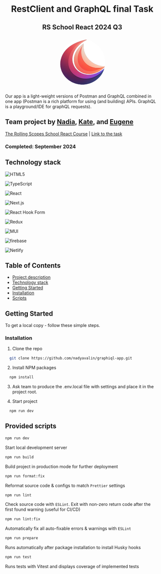 <h1 align="center"> RestClient and GraphQL final Task</h1>

<h2 align="center"> RS School React 2024 Q3</h2>

<p align="center">
  <img src='public/GQA-logo.png'alt="logo" width="150px" height="150px" style="border-radius: 50%; margin: 10px">
</p>

Our app is a light-weight versions of Postman and GraphQL combined in one app (Postman is a rich platform for using (and building) APIs. GraphQL is a playground/IDE for graphQL requests).

## Team project by [Nadia](https://github.com/nadyavalin), [Kate](https://github.com/ifbfirst), and [Eugene](https://github.com/LarryDavidd)

[The Rolling Scopes School React Course](https://rs.school/react/) | [Link to the task](https://github.com/rolling-scopes-school/tasks/blob/master/react/modules/tasks/final.md)

### Completed: September 2024

## Technology stack

![HTML5](https://img.shields.io/badge/html5-%23E34F26.svg?style=for-the-badge&logo=html5&logoColor=white)

![TypeScript](https://img.shields.io/badge/typescript-%23007ACC.svg?style=for-the-badge&logo=typescript&logoColor=white)

![React](https://img.shields.io/badge/react-%2320232a.svg?style=for-the-badge&logo=react&logoColor=%2361DAFB)

![Next.js](https://img.shields.io/badge/Next.js-%2320232a.svg?style=for-the-badge&logo=next.js&logoColor=%2361DAFB)

![React Hook Form](https://img.shields.io/badge/React%20Hook%20Form-%23EC5990.svg?style=for-the-badge&logo=reacthookform&logoColor=white)

![Redux](https://img.shields.io/badge/redux-%23593d88.svg?style=for-the-badge&logo=redux&logoColor=white)

![MUI](https://img.shields.io/badge/MUI-%230081CB.svg?style=for-the-badge&logo=mui&logoColor=white)

![firebase](https://img.shields.io/badge/firebase-ffca28?style=for-the-badge&logo=firebase&logoColor=black)

![Netlify](https://img.shields.io/badge/netlify-%23000000.svg?style=for-the-badge&logo=netlify&logoColor=#00C7B7)

<!-- TABLE OF CONTENTS -->

## Table of Contents

- [Project description](#rs-school-react-2024-q3)
- [Technology stack](#technology-stack)
- [Getting Started](#getting-started)
- [Installation](#installation)
- [Scripts](#provided-scripts)

<!-- GETTING STARTED -->

## Getting Started

To get a local copy - follow these simple steps.

### Installation

1. Clone the repo

```sh
  git clone https://github.com/nadyavalin/graphiql-app.git
```

2. Install NPM packages

```sh
  npm install
```

3. Ask team to produce the .env.local file with settings and place it in the project root.

4. Start project

```sh
  npm run dev
```

<!-- SCRIPTS -->

## Provided scripts

```sh
npm run dev
```

Start local development server

```sh
npm run build
```

Build project in production mode for further deployment

```sh
npm run format:fix
```

Reformat source code & configs to match `Prettier` settings

```sh
npm run lint
```

Check source code with `ESLint`. Exit with non-zero return code after the first found warning (useful for CI/CD)

```sh
npm run lint:fix
```

Automatically fix all auto-fixable errors & warnings with `ESLint`

```sh
npm run prepare
```

Runs automatically after package installation to install Husky hooks

```sh
npm run test
```

Runs tests with Vitest and displays coverage of implemented tests
